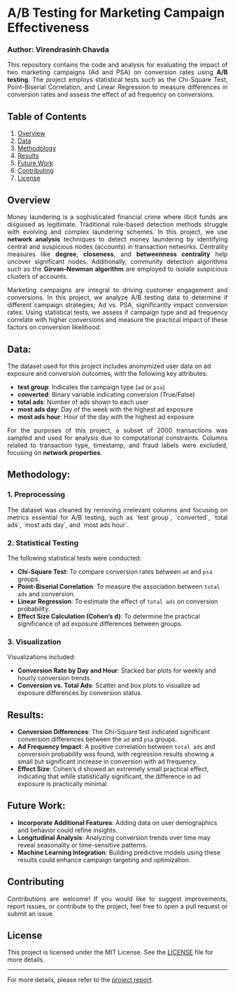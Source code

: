# A/B Testing for Marketing Campaign Effectiveness
### Author: Virendrasinh Chavda

<p align="justify">
This repository contains the code and analysis for evaluating the impact of two marketing campaigns (Ad and PSA) on conversion rates using <strong>A/B testing</strong>. The project employs statistical tests such as the Chi-Square Test, Point-Biserial Correlation, and Linear Regression to measure differences in conversion rates and assess the effect of ad frequency on conversions. 
</p>

## Table of Contents
1. [Overview](#Overview)
2. [Data](#Data)
3. [Methodology](#Methodology)
4. [Results](#Results)
5. [Future Work](#Future-Work)
6. [Contributing](#Contributing)
7. [License](#License)

## Overview
<p align="justify">
Money laundering is a sophisticated financial crime where illicit funds are disguised as legitimate. Traditional rule-based detection methods struggle with evolving and complex laundering schemes. In this project, we use <strong>network analysis</strong> techniques to detect money laundering by identifying central and suspicious nodes (accounts) in transaction networks. Centrality measures like <strong>degree</strong>, <strong>closeness</strong>, and <strong>betweenness centrality</strong> help uncover significant nodes. Additionally, community detection algorithms such as the <strong>Girvan-Newman algorithm</strong> are employed to isolate suspicious clusters of accounts.
</p>

<p align="justify">
Marketing campaigns are integral to driving customer engagement and conversions. In this project, we analyze A/B testing data to determine if different campaign strategies; Ad vs. PSA, significantly impact conversion rates. Using statistical tests, we assess if campaign type and ad frequency correlate with higher conversions and measure the practical impact of these factors on conversion likelihood. 
</p>

## Data:
The dataset used for this project includes anonymized user data on ad exposure and conversion outcomes, with the following key attributes:

* <strong>test group</strong>: Indicates the campaign type (`ad` or `psa`)
* <strong>converted</strong>: Binary variable indicating conversion (True/False)
* <strong>total ads</strong>: Number of ads shown to each user
* <strong>most ads day</strong>: Day of the week with the highest ad exposure
* <strong>most ads hour</strong>: Hour of the day with the highest ad exposure

<p align="justify">
For the purposes of this project, a subset of 2000 transactions was sampled and used for analysis due to computational constraints. Columns related to transaction type, timestamp, and fraud labels were excluded, focusing on <strong>network properties</strong>.
</p>

## Methodology:
### 1. Preprocessing
<p align="justify">
The dataset was cleaned by removing irrelevant columns and focusing on metrics essential for A/B testing, such as `test group`, `converted`, `total ads`, `most ads day`, and `most ads hour`.
</p>

### 2. Statistical Testing
The following statistical tests were conducted:
* <strong>Chi-Square Test</strong>: To compare conversion rates between `ad` and `psa` groups.
* <strong>Point-Biserial Correlation</strong>: To measure the association between `total ads` and conversion.
* <strong>Linear Regression</strong>: To estimate the effect of `total ads` on conversion probability.
* <strong>Effect Size Calculation (Cohen’s d)</strong>: To determine the practical significance of ad exposure differences between groups.

### 3. Visualization
Visualizations included:
* <strong>Conversion Rate by Day and Hour</strong>: Stacked bar plots for weekly and hourly conversion trends.
* <strong>Conversion vs. Total Ads</strong>: Scatter and box plots to visualize ad exposure differences by conversion status.

## Results:
* <strong>Conversion Differences</strong>: The Chi-Square test indicated significant conversion differences between the `ad` and `psa` groups.
* <strong>Ad Frequency Impact</strong>: A positive correlation between `total ads` and conversion probability was found, with regression results showing a small but significant increase in conversion with ad frequency.
* <strong>Effect Size</strong>: Cohen’s d showed an extremely small practical effect, indicating that while statistically significant, the difference in ad exposure is practically minimal. 


## Future Work:
* <strong>Incorporate Additional Features</strong>: Adding data on user demographics and behavior could refine insights.
* <strong>Longitudinal Analysis</strong>: Analyzing conversion trends over time may reveal seasonality or time-sensitive patterns.
* <strong>Machine Learning Integration</strong>: Building predictive models using these results could enhance campaign targeting and optimization. 

## Contributing
<p align="justify">
Contributions are welcome! If you would like to suggest improvements, report issues, or contribute to the project, feel free to open a pull request or submit an issue.
</p>

## License

This project is licensed under the MIT License. See the [LICENSE](LICENSE) file for more details.

---

For more details, please refer to the [project report](https://github.com/VirendraChavda/Marketing-Effectivenes/blob/main/A_B%20Testing.ipynb).
